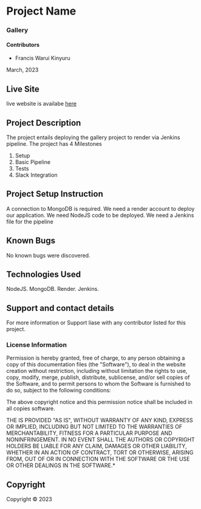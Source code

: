# Project Name

### Gallery

#### Contributors

- Francis Warui Kinyuru 

March, 2023

## Live Site
live website is availabe [here](https://gallery-yil6.onrender.com)
## Project Description
The project entails deploying the gallery project to render via Jenkins pipeline.
The project has 4 Milestones
1. Setup
2. Basic Pipeline
3. Tests
4. Slack Integration
## Project Setup Instruction
A connection to MongoDB is required.
We need a render account to deploy our application.
We need NodeJS code to be deployed.
We need a Jenkins file for the pipeline

## Known Bugs
No known bugs were discovered.

## Technologies Used
NodeJS.
MongoDB.
Render.
Jenkins.

## Support and contact details
For more information or Support liase with any contributor listed for this project.
### License Information

Permission is hereby granted, free of charge, to any person obtaining a copy
of this documentation files (the "Software"), to deal
in the website creation without restriction, including without limitation the rights
to use, copy, modify, merge, publish, distribute, sublicense, and/or sell
copies of the Software, and to permit persons to whom the Software is
furnished to do so, subject to the following conditions:

The above copyright notice and this permission notice shall be included in all
copies software.

THE IS PROVIDED "AS IS", WITHOUT WARRANTY OF ANY KIND, EXPRESS OR
IMPLIED, INCLUDING BUT NOT LIMITED TO THE WARRANTIES OF MERCHANTABILITY,
FITNESS FOR A PARTICULAR PURPOSE AND NONINFRINGEMENT. IN NO EVENT SHALL THE
AUTHORS OR COPYRIGHT HOLDERS BE LIABLE FOR ANY CLAIM, DAMAGES OR OTHER
LIABILITY, WHETHER IN AN ACTION OF CONTRACT, TORT OR OTHERWISE, ARISING FROM,
OUT OF OR IN CONNECTION WITH THE SOFTWARE OR THE USE OR OTHER DEALINGS IN THE
SOFTWARE.\*

## Copyright

Copyright &copy; 2023
